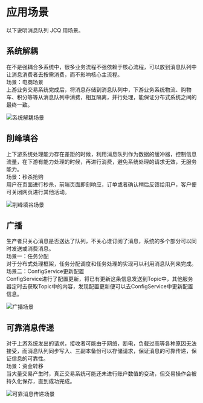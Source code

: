 # 应用场景

以下说明消息队列 JCQ 用场景。

## 系统解耦
在不是强耦合多系统中，很多业务流程不强依赖于核心流程，可以放到消息队列中让消息消费者去按需消费，而不影响核心主流程。</br>
场景：电商场景</br>
上游业务交易系统完成后，将消息存储到消息队列中，下游业务系统物流、购物车、积分等等从消息队列中消费，相互隔离，并行处理，能保证分布式系统之间的最终一致。

![系统解耦场景](https://github.com/jdcloudcom/cn/blob/edit/image/Internet-Middleware/Message-Queue/系统解耦-01.png)

## 削峰填谷
上下游系统处理能力存在差距的时候，利用消息队列作为数据的缓冲器，控制信息流量，在下游有能力处理的时候，再进行消费，避免系统处理的请求无效，无服务能力。</br>
场景：秒杀抢购</br>
用户在页面进行秒杀，前端页面即刻响应，订单或者确认稍后反馈给用户，客户便可关闭网页进行其他活动。

![削峰填谷场景](https://github.com/jdcloudcom/cn/blob/edit/image/Internet-Middleware/Message-Queue/削峰填谷-02.png)

## 广播
生产者只关心消息是否送达了队列，不关心谁订阅了消息，系统的多个部分可以同时发送或消费消息。</br>
场景一：任务分配</br>
对于分布式处理框架，任务分配调度和任务处理的实现可以利用消息队列来完成。</br>
场景二：ConfigService更新配置</br>
ConfigService进行了配置更新，将已有更新这条信息发送到Topic中，其他服务器定时去获取Topic中的内容，发现配置更新便可以去ConfigService中更新配置信息。

![广播场景](https://github.com/jdcloudcom/cn/blob/edit/image/Internet-Middleware/Message-Queue/广播-03.png)

## 可靠消息传递
对于上游系统发出的请求，接收者可能由于网络，断电，负载过高等各种原因无法接受，而消息队列同步写入、三副本备份可以存储请求，保证消息的可靠传递，保证信息的可靠性。</br>
场景：资金转移</br>
当大量交易产生时，真正交易系统可能还未进行账户数值的变动，但交易操作会被持久化保存，直到成功完成。

![可靠消息传递场景](https://github.com/jdcloudcom/cn/blob/edit/image/Internet-Middleware/Message-Queue/可靠消息传递-04.png)
